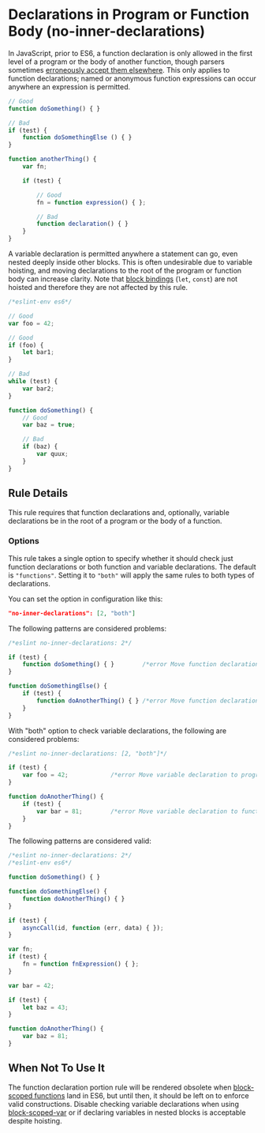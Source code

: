 # Declarations in Program or Function Body (no-inner-declarations)

In JavaScript, prior to ES6, a function declaration is only allowed in the first level of a program or the body of another function, though parsers sometimes [erroneously accept them elsewhere](https://code.google.com/p/esprima/issues/detail?id=422). This only applies to function declarations; named or anonymous function expressions can occur anywhere an expression is permitted.

```js
// Good
function doSomething() { }

// Bad
if (test) {
    function doSomethingElse () { }
}

function anotherThing() {
    var fn;

    if (test) {

        // Good
        fn = function expression() { };

        // Bad
        function declaration() { }
    }
}
```

A variable declaration is permitted anywhere a statement can go, even nested deeply inside other blocks. This is often undesirable due to variable hoisting, and moving declarations to the root of the program or function body can increase clarity. Note that [block bindings](https://leanpub.com/understandinges6/read#leanpub-auto-block-bindings) (`let`, `const`) are not hoisted and therefore they are not affected by this rule.

```js
/*eslint-env es6*/

// Good
var foo = 42;

// Good
if (foo) {
    let bar1;
}

// Bad
while (test) {
    var bar2;
}

function doSomething() {
    // Good
    var baz = true;

    // Bad
    if (baz) {
        var quux;
    }
}
```

## Rule Details

This rule requires that function declarations and, optionally, variable declarations be in the root of a program or the body of a function.

### Options

This rule takes a single option to specify whether it should check just function declarations or both function and variable declarations. The default is `"functions"`. Setting it to `"both"` will apply the same rules to both types of declarations.

You can set the option in configuration like this:

```json
"no-inner-declarations": [2, "both"]
```

The following patterns are considered problems:

```js
/*eslint no-inner-declarations: 2*/

if (test) {
    function doSomething() { }        /*error Move function declaration to program root.*/
}

function doSomethingElse() {
    if (test) {
        function doAnotherThing() { } /*error Move function declaration to function body root.*/
    }
}
```

With "both" option to check variable declarations, the following are considered problems:

```js
/*eslint no-inner-declarations: [2, "both"]*/

if (test) {
    var foo = 42;            /*error Move variable declaration to program root.*/
}

function doAnotherThing() {
    if (test) {
        var bar = 81;        /*error Move variable declaration to function body root.*/
    }
}
```

The following patterns are considered valid:

```js
/*eslint no-inner-declarations: 2*/
/*eslint-env es6*/

function doSomething() { }

function doSomethingElse() {
    function doAnotherThing() { }
}

if (test) {
    asyncCall(id, function (err, data) { });
}

var fn;
if (test) {
    fn = function fnExpression() { };
}

var bar = 42;

if (test) {
    let baz = 43;
}

function doAnotherThing() {
    var baz = 81;
}
```

## When Not To Use It

The function declaration portion rule will be rendered obsolete when [block-scoped functions](https://bugzilla.mozilla.org/show_bug.cgi?id=585536) land in ES6, but until then, it should be left on to enforce valid constructions. Disable checking variable declarations when using [block-scoped-var](block-scoped-var.md) or if declaring variables in nested blocks is acceptable despite hoisting.
